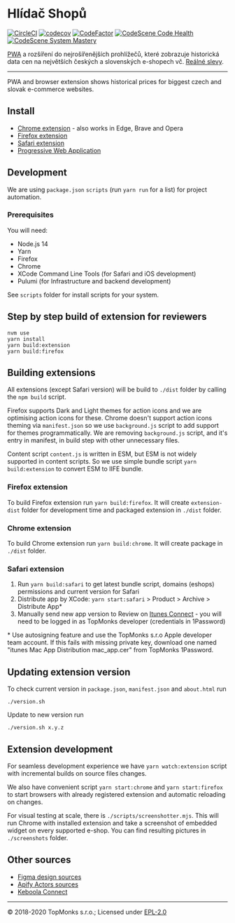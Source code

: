 # Hlídač Shopů

[![CircleCI](https://circleci.com/gh/topmonks/hlidac-shopu.svg?style=shield)](https://circleci.com/gh/topmonks/hlidac-shopu)
[![codecov](https://codecov.io/gh/topmonks/hlidac-shopu/branch/master/graph/badge.svg?token=nlCFOKXCHx)](https://codecov.io/gh/topmonks/hlidac-shopu)
[![CodeFactor](https://www.codefactor.io/repository/github/topmonks/hlidac-shopu/badge)](https://www.codefactor.io/repository/github/topmonks/hlidac-shopu)
[![CodeScene Code Health](https://codescene.io/projects/10253/status-badges/code-health)](https://codescene.io/projects/10253)
[![CodeScene System Mastery](https://codescene.io/projects/10253/status-badges/system-mastery)](https://codescene.io/projects/10253)

[PWA](https://www.hlidacshopu.cz/app/) a rozšíření do nejrošířenějších prohlížečů, které zobrazuje historická data cen na největších
českých a slovenských e-shopech vč. [Reálné slevy](https://www.hlidacshopu.cz/metodika/). 

---

PWA and browser extension shows historical prices for biggest czech and slovak e-commerce websites.

## Install

* [Chrome extension](https://chrome.google.com/webstore/detail/hl%C3%ADda%C4%8D-shop%C5%AF/plmlonggbfebcjelncogcnclagkmkikk?hl=cs) - also works in Edge, Brave and Opera
* [Firefox extension](https://addons.mozilla.org/en-US/firefox/addon/hl%C3%ADda%C4%8D-shop%C5%AF/)
* [Safari extension](https://apps.apple.com/us/app/hl%C3%ADda%C4%8D-shop%C5%AF/id1488295734?mt=12)
* [Progressive Web Application](https://www.hlidacshopu.cz/app/)

## Development

We are using `package.json` `scripts` (run `yarn run` for a list) for project automation.

### Prerequisites

You will need:

* Node.js 14 
* Yarn
* Firefox
* Chrome
* XCode Command Line Tools (for Safari and iOS development)
* Pulumi (for Infrastructure and backend development)

See `scripts` folder for install scripts for your system.

## Step by step build of extension for reviewers

```
nvm use
yarn install
yarn build:extension
yarn build:firefox
```

## Building extensions

All extensions (except Safari version) will be build to `./dist` folder by calling the `npm build` script.

Firefox supports Dark and Light themes for action icons and we are optimising action icons for these.
Chrome doesn't support action icons theming via `manifest.json` so we use `background.js` script to
add support for themes programmatically. We are removing `background.js` script, and
it's entry in manifest, in build step with other unnecessary files.

Content script `content.js` is written in ESM, but ESM is not widely supported in content scripts.
So we use simple bundle script `yarn build:extension` to convert ESM to IIFE bundle.

### Firefox extension

To build Firefox extension run `yarn build:firefox`. It will create `extension-dist` folder
for development time and packaged extension in `./dist` folder.

### Chrome extension

To build Chrome extension run `yarn build:chrome`. It will create package in `./dist` folder.

### Safari extension

1. Run `yarn build:safari` to get latest bundle script, domains (eshops) permissions and current version for Safari
2. Distribute app by XCode: `yarn start:safari` > Product > Archive > Distribute App\*
3. Manually send new app version to Review on [Itunes Connect](https://itunesconnect.apple.com/) - you will need to be logged in as TopMonks developer (credentials in 1Password)

\* Use autosigning feature and use the TopMonks s.r.o Apple developer team account. 
If this fails with missing private key, download one named "itunes Mac App Distribution mac_app.cer"
from TopMonks 1Password.

## Updating extension version

To check current version in `package.json`, `manifest.json` and `about.html` run

```
./version.sh
```

Update to new version run

```
./version.sh x.y.z
```

## Extension development

For seamless development experience we have `yarn watch:extension` script with incremental builds
on source files changes.

We also have convenient script `yarn start:chrome` and `yarn start:firefox` to start browsers with
already registered extension and automatic reloading on changes.

For visual testing at scale, there is `./scripts/screenshotter.mjs`. This will run Chrome with installed extension
and take a screenshot of embedded widget on every supported e-shop. You can find resulting pictures in `./screenshots`
folder.

## Other sources

* [Figma design sources](https://www.figma.com/file/hKLyCOXXN6LtS0NtVAbJzk/Hlidacshopu.cz?node-id=869%3A3)
* [Apify Actors sources](https://gitlab.com/apify-private-actors/hlidac-shopu/)
* [Keboola Connect](https://connection.eu-central-1.keboola.com/admin/projects/395/dashboard)

---

© 2018-2020 TopMonks s.r.o.; Licensed under [EPL-2.0](LICENSE.txt)
